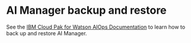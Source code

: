 # AI Manager backup and restore
See the [IBM Cloud Pak for Watson AIOps Documentation](https://www.ibm.com/docs/en/cloud-paks/cloud-pak-watson-aiops/3.6.1?topic=manager-installing-backup-restore-tools-online) to learn how to back up and restore AI Manager.
